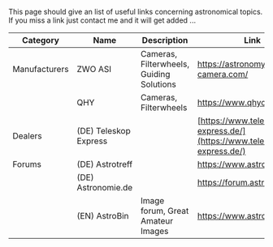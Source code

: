 This page should give an list of useful links concerning astronomical topics.
If you miss a link just contact me and it will get added ...

| Category      | Name                  | Description                              | Link                                                         |
| ------------- | --------------------- | ---------------------------------------- | ------------------------------------------------------------ |
| Manufacturers | ZWO ASI               | Cameras, Filterwheels, Guiding Solutions | https://astronomy-imaging-camera.com/                        |
|               | QHY                   | Cameras, Filterwheels                    | https://www.qhyccd.com/                                      |
| Dealers       | (DE) Teleskop Express |                                          | [https://www.teleskop-express.de/](https://www.teleskop-express.de/) |
| Forums        | (DE) Astrotreff       |                                          | https://www.astrotreff.de/                                   |
|               | (DE) Astronomie.de    |                                          | https://forum.astronomie.de/                                 |
|               | (EN) AstroBin         | Image forum, Great Amateur Images        | https://www.astrobin.com/                                    |

